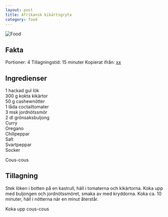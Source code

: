 ```yaml
---
layout: post
title: Afrikansk kikärtsgryta
category: food
---
```


![Food](http://www.vegetariskt.com/ingenbild_450.gif)

Fakta
-----

Portioner: 4
Tillagningstid: 15 minuter
Kopierat ifrån: [xx](http://www.vegetariskt.com/visarecept.asp?ReceptID=230)

Ingredienser
------------

1 hackad gul lök  
300 g kokta kikärtor  
50 g cashewnötter  
1 låda coctailtomater  
3 msk jordnötssmör  
2 dl grönsaksbuljong  
Curry  
Oregano  
Chilipeppar  
Salt   
Svartpeppar  
Socker  

Cous-cous  

Tillagning
----------
Stek löken i botten på en kastrull, häll i tomaterna och kikärtorna. Koka upp med buljongen och jordnötssmöret, smaka av med kryddorna. Koka ca. 10 minuter, häll i nötterna när en minut återstår.

Koka upp cous-cous

